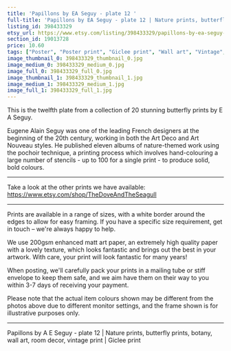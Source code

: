 ```yaml
---
title: 'Papillons by EA Seguy - plate 12 '
full-title: 'Papillons by EA Seguy - plate 12 | Nature prints, butterfly prints, botany, wall art, room decor, vintage print | Giclee print'
listing_id: 398433329
etsy_url: https://www.etsy.com/listing/398433329/papillons-by-ea-seguy-plate-12-nature?utm_source=site&utm_medium=api&utm_campaign=api
section_id: 19013728
price: 10.60
tags: ["Poster", "Poster print", "Giclee print", "Wall art", "Vintage", "Watercolour", "Nature", "Botanical art", "Wildlife", "Nature print", "Butterfly print", "Butterfly art", "Butterfly poster", "Papillons"]
image_thumbnail_0: 398433329_thumbnail_0.jpg
image_medium_0: 398433329_medium_0.jpg
image_full_0: 398433329_full_0.jpg
image_thumbnail_1: 398433329_thumbnail_1.jpg
image_medium_1: 398433329_medium_1.jpg
image_full_1: 398433329_full_1.jpg
---
```

This is the twelfth plate from a collection of 20 stunning butterfly prints by E A Seguy.

Eugene Alain Seguy was one of the leading French designers at the beginning of the 20th century, working in both the Art Deco and Art Nouveau styles. He published eleven albums of nature-themed work using the pochoir technique, a printing process which involves hand-colouring a large number of stencils - up to 100 for a single print -  to produce solid, bold colours.

---

Take a look at the other prints we have available: https://www.etsy.com/shop/TheDoveAndTheSeagull

---

Prints are available in a range of sizes, with a white border around the edges to allow for easy framing. If you have a specific size requirement, get in touch – we&#39;re always happy to help.

We use 200gsm enhanced matt art paper, an extremely high quality paper with a lovely texture, which looks fantastic and brings out the best in your artwork. With care, your print will look fantastic for many years!

When posting, we&#39;ll carefully pack your prints in a mailing tube or stiff envelope to keep them safe, and we aim have them on their way to you within 3-7 days of receiving your payment.

Please note that the actual item colours shown may be different from the photos above due to different monitor settings, and the frame shown is for illustrative purposes only.

---

Papillons by A E Seguy - plate 12 | Nature prints, butterfly prints, botany, wall art, room decor, vintage print | Giclee print
